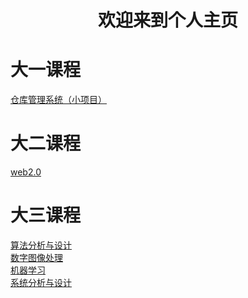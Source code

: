 # <center> 欢迎来到个人主页 </center>

#  大一课程
[仓库管理系统（小项目）](https://chengwenwu.github.io/warehouse-management-system)<br>

#  大二课程
[web2.0](https://chengwenwu.github.io/web2.0)

# 大三课程
[算法分析与设计](https://github.com/chengwenwu/algorithms-analysis-and-design)<br>
[数字图像处理](https://github.com/chengwenwu/digital-image-process)<br>
[机器学习](https://chengwenwu.github.io/ML/)<br>
[系统分析与设计](https://chengwenwu.github.io/OOAD) <br>
